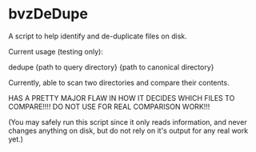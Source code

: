 # bvzDeDupe
A script to help identify and de-duplicate files on disk.

Current usage (testing only):

dedupe {path to query directory} {path to canonical directory}

Currently, able to scan two directories and compare their contents. 

HAS A PRETTY MAJOR FLAW IN HOW IT DECIDES WHICH FILES TO COMPARE!!!!
DO NOT USE FOR REAL COMPARISON WORK!!!

(You may safely run this script since it only reads information, and never changes anything on disk, but do not rely on it's output for any real work yet.)